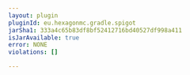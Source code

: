 ```yaml
---
layout: plugin
pluginId: eu.hexagonmc.gradle.spigot
jarSha1: 333a4c65b83df8bf52412716bd40527df998a411
isJarAvailable: true
error: NONE
violations: []

---
```


